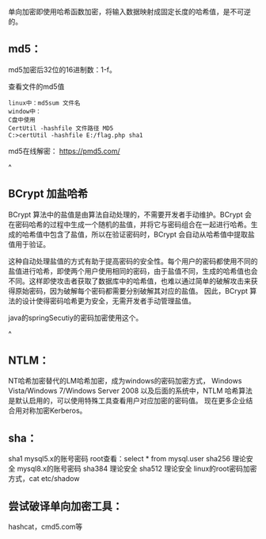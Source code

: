 单向加密即使用哈希函数加密，将输入数据映射成固定长度的哈希值，是不可逆的。


## **md5：**
md5加密后32位的16进制数：1-f。

查看文件的md5值
```
linux中：md5sum 文件名
window中：
C盘中使用
CertUtil -hashfile 文件路径 MD5
C:>certUtil -hashfile E:/flag.php sha1 
```
md5在线解密：
<https://pmd5.com/>

^
## **BCrypt 加盐哈希**
BCrypt 算法中的盐值是由算法自动处理的，不需要开发者手动维护。BCrypt 会在密码哈希的过程中生成一个随机的盐值，并将它与密码组合在一起进行哈希。生成的哈希值中包含了盐值，所以在验证密码时，BCrypt 会自动从哈希值中提取盐值用于验证。

这种自动处理盐值的方式有助于提高密码的安全性。每个用户的密码都使用不同的盐值进行哈希，即使两个用户使用相同的密码，由于盐值不同，生成的哈希值也会不同。这样即使攻击者获取了数据库中的哈希值，也难以通过简单的破解攻击来获得原始密码，因为破解每个密码都需要分别破解其对应的盐值。
因此，BCrypt 算法的设计使得密码哈希更为安全，无需开发者手动管理盐值。

java的springSecutiy的密码加密使用这个。


^
## **NTLM：**
NT哈希加密替代的LM哈希加密，成为windows的密码加密方式，
Windows Vista/Windows 7/Windows Server 2008 以及后面的系统中，NTLM 哈希算法是默认启用的，可以使用特殊工具查看用户对应加密的密码值。
现在更多企业结合用对称加密Kerberos。


## **sha：**
sha1  mysql5.x的账号密码  root查看：select * from mysql.user 
sha256 理论安全  mysql8.x的账号密码 
sha384 理论安全
sha512 理论安全 linux的root密码加密方式，cat etc/shadow



## 尝试破译单向加密工具：
hashcat，cmd5.com等